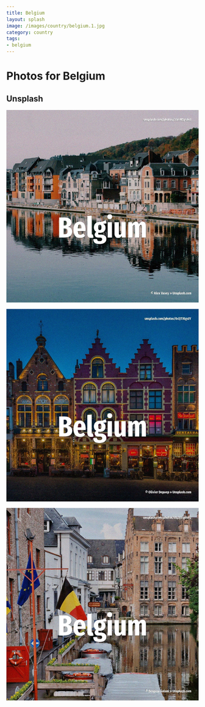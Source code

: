 ```yaml
---
title: Belgium
layout: splash
image: /images/country/belgium.1.jpg
category: country
tags:
- belgium
---
```

# Photos for Belgium

## Unsplash

![Belgium](/images/country/belgium.1.jpg)

![Belgium](/images/country/belgium.2.jpg)

![Belgium](/images/country/belgium.3.jpg)